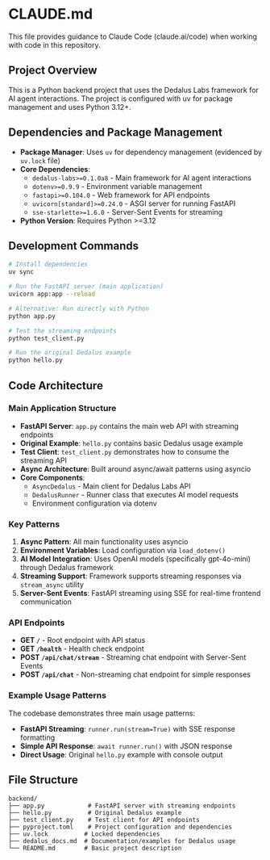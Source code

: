 # CLAUDE.md

This file provides guidance to Claude Code (claude.ai/code) when working with code in this repository.

## Project Overview

This is a Python backend project that uses the Dedalus Labs framework for AI agent interactions. The project is configured with uv for package management and uses Python 3.12+.

## Dependencies and Package Management

- **Package Manager**: Uses `uv` for dependency management (evidenced by `uv.lock` file)
- **Core Dependencies**: 
  - `dedalus-labs>=0.1.0a8` - Main framework for AI agent interactions
  - `dotenv>=0.9.9` - Environment variable management
  - `fastapi>=0.104.0` - Web framework for API endpoints
  - `uvicorn[standard]>=0.24.0` - ASGI server for running FastAPI
  - `sse-starlette>=1.6.0` - Server-Sent Events for streaming
- **Python Version**: Requires Python >=3.12

## Development Commands

```bash
# Install dependencies
uv sync

# Run the FastAPI server (main application)
uvicorn app:app --reload

# Alternative: Run directly with Python
python app.py

# Test the streaming endpoints
python test_client.py

# Run the original Dedalus example
python hello.py
```

## Code Architecture

### Main Application Structure

- **FastAPI Server**: `app.py` contains the main web API with streaming endpoints
- **Original Example**: `hello.py` contains basic Dedalus usage example
- **Test Client**: `test_client.py` demonstrates how to consume the streaming API
- **Async Architecture**: Built around async/await patterns using asyncio
- **Core Components**:
  - `AsyncDedalus` - Main client for Dedalus Labs API
  - `DedalusRunner` - Runner class that executes AI model requests
  - Environment configuration via dotenv

### Key Patterns

1. **Async Pattern**: All main functionality uses asyncio
2. **Environment Variables**: Load configuration via `load_dotenv()`
3. **AI Model Integration**: Uses OpenAI models (specifically gpt-4o-mini) through Dedalus framework
4. **Streaming Support**: Framework supports streaming responses via `stream_async` utility
5. **Server-Sent Events**: FastAPI streaming using SSE for real-time frontend communication

### API Endpoints

- **GET `/`** - Root endpoint with API status
- **GET `/health`** - Health check endpoint
- **POST `/api/chat/stream`** - Streaming chat endpoint with Server-Sent Events
- **POST `/api/chat`** - Non-streaming chat endpoint for simple responses

### Example Usage Patterns

The codebase demonstrates three main usage patterns:
- **FastAPI Streaming**: `runner.run(stream=True)` with SSE response formatting
- **Simple API Response**: `await runner.run()` with JSON response
- **Direct Usage**: Original `hello.py` example with console output

## File Structure

```
backend/
├── app.py            # FastAPI server with streaming endpoints
├── hello.py          # Original Dedalus example
├── test_client.py    # Test client for API endpoints
├── pyproject.toml    # Project configuration and dependencies
├── uv.lock          # Locked dependencies
├── dedalus_docs.md  # Documentation/examples for Dedalus usage
└── README.md        # Basic project description
```